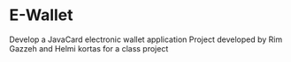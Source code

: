 # E-Wallet
Develop a JavaCard electronic wallet application
Project developed by Rim Gazzeh and Helmi kortas for a class project 
